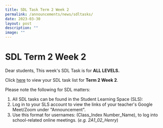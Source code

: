 ```yaml
---
title: SDL Task Term 2 Week 2
permalink: /announcements/news/sdltasks/
date: 2023-03-30
layout: post
description: ""
image: ""
---
```


# SDL Term 2 Week 2
Dear students,
This week's SDL Task is for **ALL LEVELS.**

Click [here](https://sites.google.com/moe.edu.sg/bbss-student-link/sdl-matters/summary-tasks) to view your SDL task list for **Term 2 Week 2**.

Please note the following for SDL matters:
1. All SDL tasks can be found in the Student Learning Space (SLS):
2. Log in to your SLS account to view the links of your teacher's Google Meet/Zoom under "Announcement".
3. Use this format for usernames: (Class_Index Number_Name), to log into school-related online meetings. (*e.g. 2A1_02_Henry*)